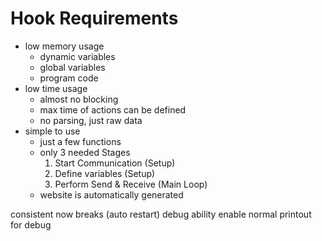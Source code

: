 # Hook Requirements

- low memory usage
    - dynamic variables
    - global variables
    - program code
- low time usage
    - almost no blocking
    - max time of actions can be defined
    - no parsing, just raw data
- simple to use
    - just a few functions
    - only 3 needed Stages
        1. Start Communication (Setup)
        2. Define variables (Setup)
        3. Perform Send & Receive (Main Loop)
    - website is automatically generated


consistent
now breaks (auto restart)
debug ability
enable normal printout for debug